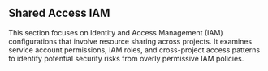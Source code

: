 ## Shared Access IAM

This section focuses on Identity and Access Management (IAM) configurations that involve resource sharing across projects. It examines service account permissions, IAM roles, and cross-project access patterns to identify potential security risks from overly permissive IAM policies. 